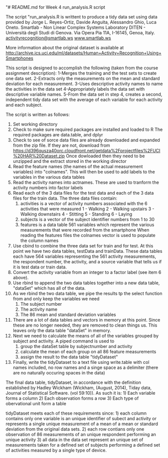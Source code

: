 "# README.md for Week 4 run_analysis.R script

The script "run_analysis.R is writtent to produce a tidy data set using data provided by
Jorge L. Reyes-Ortiz, Davide Anguita, Alessandro Ghio, Luca Oneto.
Smartlab - Non Linear Complex Systems Laboratory
DITEN - Università degli Studi di Genova.
Via Opera Pia 11A, I-16145, Genoa, Italy.
activityrecognition@smartlab.ws
www.smartlab.ws

More information about the original dataset is available at
http://archive.ics.uci.edu/ml/datasets/Human+Activity+Recognition+Using+Smartphones


This script is designed to accomplish the following (taken from the course assignment description):
1-Merges the training and the test sets to create one data set.
2-Extracts only the measurements on the mean and standard deviation for each measurement.
3-Uses descriptive activity names to name the activities in the data set
4-Appropriately labels the data set with descriptive variable names.
5-From the data set in step 4, creates a second, independent tidy data set with the average of each variable for each activity and each subject.

The script is written as follows:

1)  Set working directory
2)  Check to make sure required packages are installed and loaded to R
    The required packages are data.table, and dplyr
3)  Check to see of sorce data files are already downloaded and expanded from the zip file. If they are not, 
    download from https://d396qusza40orc.cloudfront.net/getdata%2Fprojectfiles%2FUCI%20HAR%20Dataset.zip
    Once dowloaded then they need to be unzipped and the extract stored in the working director
4)  Read the feature names (the names of the actual measurement variables) into "colnames". This will then be used to add labels 
    to the variables in the various data tables
5)  Read the activity names into actnames. These are used to tranform the activity numbers into factor labels
6)  Read each of the 3 data files for the test data and each of the 3 data files for the train data. The three data files contain:
    1)  activities is a vector of activity numbers associated with the 6 activities that were measured
        1 - Walking
        2 - Walking upstairs
        3 - Walking downstairs
        4 - Stitting
        5 - Standing
        6 - Laying
    2)  subjects is a vector of the subject identifier numbers from 1 to 30
    3)  features is a data table 561 variables which represent the various measurements that were recorded from the smartphone
    When reading the features files the colnames vector is used to populate the column names
7)  Use cbind to combine the three data set for train and for test. At this point we have two data tables, testData and trainData.
    These data tables each have 564 variables representing the 561 activity measurements, the respondent number, the activity, 
    and a source variable that tells us if it is test data or train data. 
8)  Convert the activity variable from an integer to a factor label (see item 6 above).
9)  Use rbind to append the two data tables together into a new data table, "dataSet" which has all of the data.
10) As we rbind the two data table, we pipe the results tp the select function from and only keep the variables we need
    1)  The subject number
    2)  The activity name
    3)  The 86 mean and standard deviation variables
11) There are a lot of data tables and vectors in memory at this point. Since these are no longer needed, they are removed to clean
    things us. This leaves only the data table "dataSet" in memory.
12) Next we need to calculate the means of all of the variables grouped by subject and activity. A piped command is used to
    1)  group the dataSet table by subjectnumber and activity
    2)  calculate the mean of each group on all 86 feature measurements
    3)  assign the result to the data table "tidyDataset"
13) Finally, write the tidyDataset to a text file using write.table with col names included, no row names and a singe space
    as a delimiter (there are no naturally occuring spaces in the data)
    
The final data table, tidyDataset, in accordance with the definition established by Hadley Wickham (Wickham, (August, 2014), Tiday data, Journal of Statistical Software. (vol 59:10)). As such it is:
    1) Each variable forms a column
    2) Each observation forms a row
    3) Each type of obervational unit form a table
    
tidyDataset meets each of these requirements since:
    1)  each column contains only one variable is an unique identifier of subect and activity or represents a single unique measurement 
        of a mean of a mean or standard deviation from the original data sets.
    2)  each row contians only one observation of 86 measurements of an unique respondent performing an unique activity
    3)  all data in the data set represent an unique set of measurements taken for a defined set of subjects performing a defined set
        of activities measured by a single type of device.
